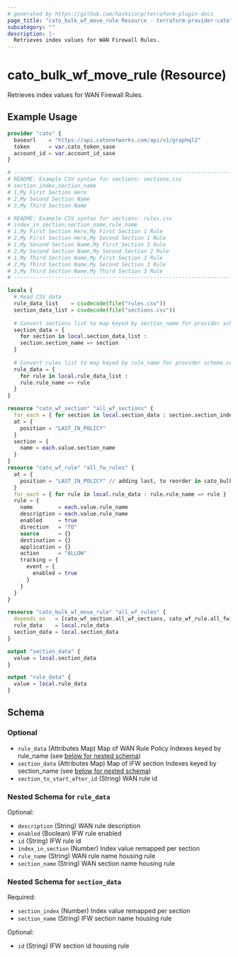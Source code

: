 ```yaml
---
# generated by https://github.com/hashicorp/terraform-plugin-docs
page_title: "cato_bulk_wf_move_rule Resource - terraform-provider-cato"
subcategory: ""
description: |-
  Retrieves index values for WAN Firewall Rules.
---
```


# cato_bulk_wf_move_rule (Resource)

Retrieves index values for WAN Firewall Rules.

## Example Usage

```terraform
provider "cato" {
  baseurl    = "https://api.catonetworks.com/api/v1/graphql2"
  token      = var.cato_token_sase
  account_id = var.account_id_sase
}

# --------------------------------------------------------------------------------
# README: Example CSV syntax for sections: sections.csv
# section_index,section_name
# 1,My First Section Here
# 2,My Second Section Name
# 3,My Third Section Name

# README: Example CSV syntax for sections: rules.csv
# index_in_section,section_name,rule_name
# 1,My First Section Here,My First Section 1 Rule
# 2,My First Section Here,My Second Section 1 Rule
# 1,My Second Section Name,My First Section 2 Rule
# 2,My Second Section Name,My Second Section 2 Rule
# 1,My Third Section Name,My First Section 3 Rule
# 2,My Third Section Name,My Second Section 3 Rule
# 3,My Third Section Name,My Third Section 3 Rule
# --------------------------------------------------------------------------------

locals {
  # Read CSV data
  rule_data_list    = csvdecode(file("rules.csv"))
  section_data_list = csvdecode(file("sections.csv"))
  
  # Convert sections list to map keyed by section_name for provider schema compatibility
  section_data = {
    for section in local.section_data_list :
    section.section_name => section
  }
  
  # Convert rules list to map keyed by rule_name for provider schema compatibility
  rule_data = {
    for rule in local.rule_data_list :
    rule.rule_name => rule
  }
}

resource "cato_wf_section" "all_wf_sections" {
  for_each = { for section in local.section_data : section.section_index => section }
  at = {
    position = "LAST_IN_POLICY"
  }
  section = {
    name = each.value.section_name
  }
}
resource "cato_wf_rule" "all_fw_rules" {
  at = {
    position = "LAST_IN_POLICY" // adding last, to reorder in cato_bulk_if_move_rule
  }
  for_each = { for rule in local.rule_data : rule.rule_name => rule }
  rule = {
    name        = each.value.rule_name
    description = each.value.rule_name
    enabled     = true
    direction   = "TO"
    source      = {}
    destination = {}
    application = {}
    action      = "ALLOW"
    tracking = {
      event = {
        enabled = true
      }
    }
  }
}

resource "cato_bulk_wf_move_rule" "all_wf_rules" {
  depends_on   = [cato_wf_section.all_wf_sections, cato_wf_rule.all_fw_rules]
  rule_data    = local.rule_data
  section_data = local.section_data
}

output "section_data" {
  value = local.section_data
}

output "rule_data" {
  value = local.rule_data
}
```

<!-- schema generated by tfplugindocs -->
## Schema

### Optional

- `rule_data` (Attributes Map) Map of WAN Rule Policy Indexes keyed by rule_name (see [below for nested schema](#nestedatt--rule_data))
- `section_data` (Attributes Map) Map of IFW section Indexes keyed by section_name (see [below for nested schema](#nestedatt--section_data))
- `section_to_start_after_id` (String) WAN rule id

<a id="nestedatt--rule_data"></a>
### Nested Schema for `rule_data`

Optional:

- `description` (String) WAN rule description
- `enabled` (Boolean) IFW rule enabled
- `id` (String) IFW rule id
- `index_in_section` (Number) Index value remapped per section
- `rule_name` (String) WAN rule name housing rule
- `section_name` (String) WAN section name housing rule


<a id="nestedatt--section_data"></a>
### Nested Schema for `section_data`

Required:

- `section_index` (Number) Index value remapped per section
- `section_name` (String) IFW section name housing rule

Optional:

- `id` (String) IFW section id housing rule
